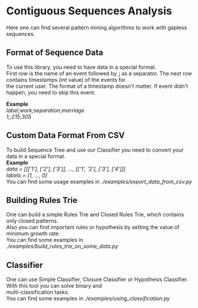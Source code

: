 # Contiguous Sequences Analysis
Here one can find several pattern mining algorithms to work with gapless sequences. 
  
## Format of Sequence Data
To use this library, you need to have data in a special format.  
First row is the name of an event followed by **;** as a separator. The next row contains timestamps (int value) of the events for  
the current user. The format of a timestamp doesn't matter. If event didn't happen, you need to skip this event.
  
**Example**  
*label;work;separation;marriage*  
*1;;215;305*  
  
## Custom Data Format From CSV  
To build Sequence Tree and use our Classifier you need to convert your data in a special format.  
**Example**  
*data = [[['1'], ['2'], ['3']], ..., [['1', '2'], ['3'], ['4']]]*  
*labels = [1, ..., 0]*  
You can find some usage examples in *./examples/export_data_from_csv.py*    
  
## Building Rules Trie 
One can build a simple Rules Trie and Closed Rules Trie, which contains only closed patterns.  
Also you can find important rules or hypothesis by setting the value of minimum growth rate.  
You can find some examples in *./examples/build_rules_trie_on_some_data.py*  
  
## Classifier 
One can use Simple Classifier, Closure Classifier or Hypothesis Classifier. With this tool you can solve binary and  
multi-classification tasks.  
You can find some examples in *./examples/using_classification.py*  
